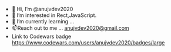 - 👋 Hi, I’m @anujvdev2020
- 👀 I’m interested in Rect,JavaScript.
- 🌱 I’m currently learning ...
- 📫Reach out to me ... anujvdev2020@gmail.com
- Link to Codewars badge https://www.codewars.com/users/anujvdev2020/badges/large
<!---
anujvdev2020/anujvdev2020 is a ✨ special ✨ repository because its `README.md` (this file) appears on your GitHub profile.
You can click the Preview link to take a look at your changes.
--->
